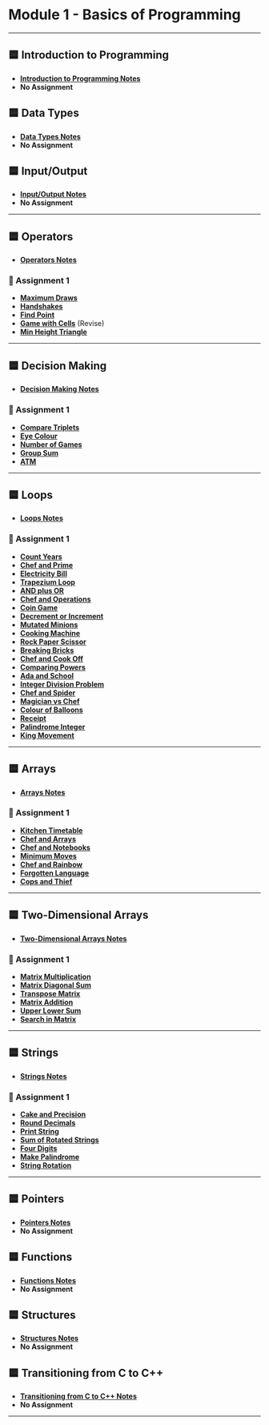 # Module 1 - Basics of Programming

---

## 🟦 Introduction to Programming
- **[Introduction to Programming Notes](Module%201/Notes/Introduction%20to%20Programming%20Notes.md)**
- **No Assignment**

## 🟦 Data Types
- **[Data Types Notes](Module%201/Notes/Data%20Types%20Notes.md)**
- **No Assignment**

## 🟦 Input/Output
- **[Input/Output Notes](Module%201/Notes/Input%20Output%20Notes.md)**
- **No Assignment**

---

## 🟦 Operators
- **[Operators Notes](Module%201/Notes/Operators%20Notes.md)**

### 📑 Assignment 1
  - **[Maximum Draws](Module%201/Maximum%20Draws.md)**
  - **[Handshakes](Module%201/Handshakes.md)**
  - **[Find Point](Module%201/Find%20Point.md)**
  - **[Game with Cells](Module%201/Game%20with%20Cells.md)** (Revise)
  - **[Min Height Triangle](Module%201/Min%20Height%20Triangle.md)**

---

## 🟦 Decision Making
- **[Decision Making Notes](Module%201/Notes/Decision%20Making%20Notes.md)**

### 📑 Assignment 1
  - **[Compare Triplets](Module%201/Compare%20Triplets.md)**
  - **[Eye Colour](Module%201/Eye%20Colour.md)**
  - **[Number of Games](Module%201/Number%20of%20Games.md)**
  - **[Group Sum](Module%201/Group%20Sum.md)**
  - **[ATM](Module%201/ATM.md)**

---

## 🟦 Loops
- **[Loops Notes](Module%201/Notes/Loops%20Notes.md)**

### 📑 Assignment 1
  - **[Count Years](Module%201/Count%20Years.md)**
  - **[Chef and Prime](Module%201/Chef%20and%20Prime.md)**
  - **[Electricity Bill](Module%201/Electricity%20Bill.md)**
  - **[Trapezium Loop](Module%201/Trapezium%20Loop.md)**
  - **[AND plus OR](Module%201/AND%20plus%20OR.md)**
  - **[Chef and Operations](Module%201/Chef%20and%20Operations.md)**
  - **[Coin Game](Module%201/Coin%20Game.md)**
  - **[Decrement or Increment](Module%201/Decrement%20or%20Increment.md)**
  - **[Mutated Minions](Module%201/Mutated%20Minions.md)**
  - **[Cooking Machine](Module%201/Cooking%20Machine.md)**
  - **[Rock Paper Scissor](Module%201/Rock%20Paper%20Scissor.md)**
  - **[Breaking Bricks](Module%201/Breaking%20Bricks.md)**
  - **[Chef and Cook Off](Module%201/Chef%20and%20Cook%20Off.md)**
  - **[Comparing Powers](Module%201/Comparing%20Powers.md)**
  - **[Ada and School](Module%201/Ada%20and%20School.md)**
  - **[Integer Division Problem](Module%201/Integer%20Division%20Problem.md)**
  - **[Chef and Spider](Module%201/Chef%20and%20Spider.md)**
  - **[Magician vs Chef](Module%201/Magician%20vs%20Chef.md)**
  - **[Colour of Balloons](Module%201/Colour%20of%20Balloons.md)**
  - **[Receipt](Module%201/Receipt.md)**
  - **[Palindrome Integer](Module%201/Palindrome%20Integer.md)**
  - **[King Movement](Module%201/King%20Movement.md)**

---

## 🟦 Arrays
- **[Arrays Notes](Module%201/Notes/Arrays%20Notes.md)**

### 📑 Assignment 1  
  - **[Kitchen Timetable](Module%201/Kitchen%20Timetable.md)**
  - **[Chef and Arrays](Module%201/Chef%20and%20Arrays.md)**
  - **[Chef and Notebooks](Module%201/Chef%20and%20Notebooks.md)**
  - **[Minimum Moves](Module%201/Minimum%20Moves.md)**
  - **[Chef and Rainbow](Module%201/Chef%20and%20Rainbow.md)**
  - **[Forgotten Language](Module%201/Forgotten%20Language.md)**
  - **[Cops and Thief](Module%201/Cops%20and%20Thief.md)**

---

## 🟦 Two-Dimensional Arrays 
- **[Two-Dimensional Arrays Notes](Module%201/Notes/Two-Dimensional%20Arrays%20Notes.md)**

### 📑 Assignment 1  
  - **[Matrix Multiplication](Module%201/Matrix%20Multiplication.md)**
  - **[Matrix Diagonal Sum](Module%201/Matrix%20Diagonal%20Sum.md)**
  - **[Transpose Matrix](Module%201/Transpose%20Matrix.md)**
  - **[Matrix Addition](Module%201/Matrix%20Addition.md)**
  - **[Upper Lower Sum](Module%201/Upper%20Lower%20Sum.md)**
  - **[Search in Matrix](Module%201/Search%20in%20Matrix.md)**

---

## 🟦 Strings 
- **[Strings Notes](Module%201/Notes/Strings%20Notes.md)**

### 📑 Assignment 1   
  - **[Cake and Precision](Module%201/Cake%20and%20Precision.md)**
  - **[Round Decimals](Module%201/Round%20Decimals.md)**
  - **[Print String](Module%201/Print%20String.md)**
  - **[Sum of Rotated Strings](Module%201/Sum%20of%20Rotated%20Strings.md)**
  - **[Four Digits](Module%201/Four%20Digits.md)**
  - **[Make Palindrome](Module%201/Make%20Palindrome.md)**
  - **[String Rotation](Module%201/String%20Rotation.md)**

---

## 🟦 Pointers
- **[Pointers Notes](Module%201/Notes/Pointers%20Notes.md)**
- **No Assignment**

## 🟦 Functions
- **[Functions Notes](Module%201/Notes/Functions%20Notes.md)**
- **No Assignment**

## 🟦 Structures
- **[Structures Notes](Module%201/Notes/Structures%20Notes.md)**
- **No Assignment**

## 🟦 Transitioning from C to C++
- **[Transitioning from C to C++ Notes](Module%201/Notes/Transitioning%20from%20C%20to%20C++%20Notes.md)**
- **No Assignment**

---
